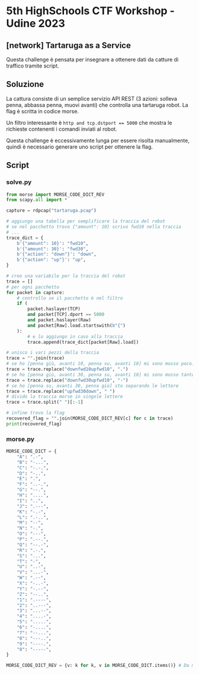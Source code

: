 # 5th HighSchools CTF Workshop - Udine 2023

## [network] Tartaruga as a Service

Questa challenge è pensata per insegnare a ottenere dati da catture di traffico tramite script.

## Soluzione

La cattura consiste di un semplice servizio API REST (3 azioni: solleva penna, abbassa penna, muovi avanti) che controlla una tartaruga robot. La flag è scritta in codice morse.

Un filtro interessante è `http and tcp.dstport == 5000` che mostra le richieste contenenti i comandi inviati al robot.

Questa challenge è eccessivamente lunga per essere risolta manualmente, quindi è necessario generare uno script per ottenere la flag.

## Script

### solve.py

```python
from morse import MORSE_CODE_DICT_REV
from scapy.all import *

capture = rdpcap("tartaruga.pcap")

# aggiungo una tabella per semplificare la traccia del robot
# se nel pacchetto trovo {"amount": 10} scrivo fwd10 nella traccia
# ...
trace_dict = {
    b'{"amount": 10}': "fwd10",
    b'{"amount": 30}': "fwd30",
    b'{"action": "down"}': "down",
    b'{"action": "up"}': "up",
}

# creo una variabile per la traccia del robot
trace = []
# per ogni pacchetto
for packet in capture:
    # controllo se il pacchetto è nel filtro
    if (
        packet.haslayer(TCP)
        and packet[TCP].dport == 5000
        and packet.haslayer(Raw)
        and packet[Raw].load.startswith(b"{")
    ):
        # e lo aggiungo in caso alla traccia
        trace.append(trace_dict[packet[Raw].load])

# unisco i vari pezzi della traccia
trace = "".join(trace)
# se ho [penna giù, avanti 10, penna su, avanti 10] mi sono mosso poco: punto
trace = trace.replace("downfwd10upfwd10", ".")
# se ho [penna giù, avanti 30, penna su, avanti 10] mi sono mosso tanto: linea
trace = trace.replace("downfwd30upfwd10", "-")
# se ho [penna su, avanti 30, penna giù] sto separando le lettere
trace = trace.replace("upfwd30down", " ")
# divido la traccia morse in singole lettere
trace = trace.split(" ")[:-1]

# infine trovo la flag
recovered_flag = "".join(MORSE_CODE_DICT_REV[c] for c in trace)
print(recovered_flag)
```

### morse.py

```python
MORSE_CODE_DICT = {
    "A": ".-",
    "B": "-...",
    "C": "-.-.",
    "D": "-..",
    "E": ".",
    "F": "..-.",
    "G": "--.",
    "H": "....",
    "I": "..",
    "J": ".---",
    "K": "-.-",
    "L": ".-..",
    "M": "--",
    "N": "-.",
    "O": "---",
    "P": ".--.",
    "Q": "--.-",
    "R": ".-.",
    "S": "...",
    "T": "-",
    "U": "..-",
    "V": "...-",
    "W": ".--",
    "X": "-..-",
    "Y": "-.--",
    "Z": "--..",
    "1": ".----",
    "2": "..---",
    "3": "...--",
    "4": "....-",
    "5": ".....",
    "6": "-....",
    "7": "--...",
    "8": "---..",
    "9": "----.",
    "0": "-----",
}

MORSE_CODE_DICT_REV = {v: k for k, v in MORSE_CODE_DICT.items()} # Da morse a carattere
```
